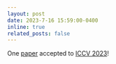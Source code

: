 ```yaml
---
layout: post
date: 2023-7-16 15:59:00-0400
inline: true
related_posts: false
---
```


One [paper](https://arxiv.org/abs/2211.12347) accepted to [ICCV 2023](https://iccv2023.thecvf.com/submission.guidelines-361600-2-20-16.php)!
